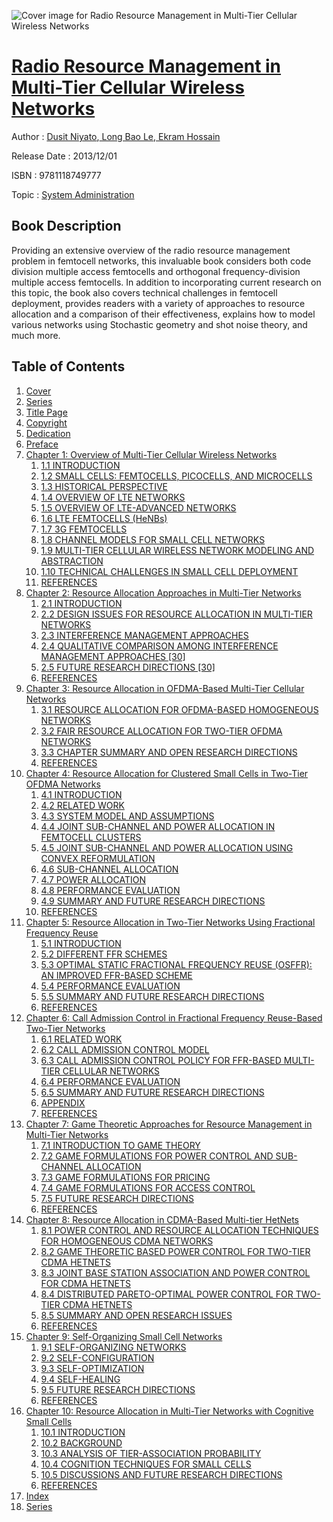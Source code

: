 ![Cover image for Radio Resource Management in Multi-Tier Cellular Wireless Networks](https://imgdetail.ebookreading.net/cover/cover/system_admin/EB9781118749777.jpg)

[Radio Resource Management in Multi-Tier Cellular Wireless Networks](https://ebookreading.net/view/book/Radio+Resource+Management+in+Multi-Tier+Cellular+Wireless+Networks-EB9781118749777_1.html "Radio Resource Management in Multi-Tier Cellular Wireless Networks")
====================================================================================================================

Author : [Dusit Niyato](https://ebookreading.net/search/author/Dusit+Niyato),[ Long Bao Le](https://ebookreading.net/search/author/+Long+Bao+Le),[ Ekram Hossain](https://ebookreading.net/search/author/+Ekram+Hossain)

Release Date : 2013/12/01

ISBN : 9781118749777

Topic : [System Administration](https://ebookreading.net/search/category/system-administration)

Book Description
-----------------

Providing an extensive overview of the radio resource management problem in femtocell networks, this invaluable book considers both code division multiple access femtocells and orthogonal frequency-division multiple access femtocells. In addition to incorporating current research on this topic, the book also covers technical challenges in femtocell deployment, provides readers with a variety of approaches to resource allocation and a comparison of their effectiveness, explains how to model various networks using Stochastic geometry and shot noise theory, and much more.
              
Table of Contents
-----------------

1. [Cover](https://ebookreading.net/view/book/Radio+Resource+Management+in+Multi-Tier+Cellular+Wireless+Networks-EB9781118749777_1.html)
1. [Series](https://ebookreading.net/view/book/Radio+Resource+Management+in+Multi-Tier+Cellular+Wireless+Networks-EB9781118749777_3.html)
1. [Title Page](https://ebookreading.net/view/book/Radio+Resource+Management+in+Multi-Tier+Cellular+Wireless+Networks-EB9781118749777_4.html)
1. [Copyright](https://ebookreading.net/view/book/Radio+Resource+Management+in+Multi-Tier+Cellular+Wireless+Networks-EB9781118749777_5.html)
1. [Dedication](https://ebookreading.net/view/book/Radio+Resource+Management+in+Multi-Tier+Cellular+Wireless+Networks-EB9781118749777_6.html)
1. [Preface](https://ebookreading.net/view/book/Radio+Resource+Management+in+Multi-Tier+Cellular+Wireless+Networks-EB9781118749777_7.html)
1. [Chapter 1: Overview of Multi-Tier Cellular Wireless Networks](https://ebookreading.net/view/book/Radio+Resource+Management+in+Multi-Tier+Cellular+Wireless+Networks-EB9781118749777_8.html)
    1. [1.1 INTRODUCTION](https://ebookreading.net/view/book/Radio+Resource+Management+in+Multi-Tier+Cellular+Wireless+Networks-EB9781118749777_8.html#c01-sec1-0001)
    1. [1.2 SMALL CELLS: FEMTOCELLS, PICOCELLS, AND MICROCELLS](https://ebookreading.net/view/book/Radio+Resource+Management+in+Multi-Tier+Cellular+Wireless+Networks-EB9781118749777_8.html#c01-sec1-0002)
    1. [1.3 HISTORICAL PERSPECTIVE](https://ebookreading.net/view/book/Radio+Resource+Management+in+Multi-Tier+Cellular+Wireless+Networks-EB9781118749777_8.html#c01-sec1-0003)
    1. [1.4 OVERVIEW OF LTE NETWORKS](https://ebookreading.net/view/book/Radio+Resource+Management+in+Multi-Tier+Cellular+Wireless+Networks-EB9781118749777_8.html#c01-sec1-0004)
    1. [1.5 OVERVIEW OF LTE-ADVANCED NETWORKS](https://ebookreading.net/view/book/Radio+Resource+Management+in+Multi-Tier+Cellular+Wireless+Networks-EB9781118749777_8.html#c01-sec1-0010)
    1. [1.6 LTE FEMTOCELLS (HeNBs)](https://ebookreading.net/view/book/Radio+Resource+Management+in+Multi-Tier+Cellular+Wireless+Networks-EB9781118749777_8.html#c01-sec1-0011)
    1. [1.7 3G FEMTOCELLS](https://ebookreading.net/view/book/Radio+Resource+Management+in+Multi-Tier+Cellular+Wireless+Networks-EB9781118749777_8.html#c01-sec1-0015)
    1. [1.8 CHANNEL MODELS FOR SMALL CELL NETWORKS](https://ebookreading.net/view/book/Radio+Resource+Management+in+Multi-Tier+Cellular+Wireless+Networks-EB9781118749777_8.html#c01-sec1-0018)
    1. [1.9 MULTI-TIER CELLULAR WIRELESS NETWORK MODELING AND ABSTRACTION](https://ebookreading.net/view/book/Radio+Resource+Management+in+Multi-Tier+Cellular+Wireless+Networks-EB9781118749777_8.html#c01-sec1-0021)
    1. [1.10 TECHNICAL CHALLENGES IN SMALL CELL DEPLOYMENT](https://ebookreading.net/view/book/Radio+Resource+Management+in+Multi-Tier+Cellular+Wireless+Networks-EB9781118749777_8.html#c01-sec1-0022)
    1. [REFERENCES](https://ebookreading.net/view/book/Radio+Resource+Management+in+Multi-Tier+Cellular+Wireless+Networks-EB9781118749777_8.html#c01-bibl-0001)
1. [Chapter 2: Resource Allocation Approaches in Multi-Tier Networks](https://ebookreading.net/view/book/Radio+Resource+Management+in+Multi-Tier+Cellular+Wireless+Networks-EB9781118749777_9.html)
    1. [2.1 INTRODUCTION](https://ebookreading.net/view/book/Radio+Resource+Management+in+Multi-Tier+Cellular+Wireless+Networks-EB9781118749777_9.html#c02-sec1-0001)
    1. [2.2 DESIGN ISSUES FOR RESOURCE ALLOCATION IN MULTI-TIER NETWORKS](https://ebookreading.net/view/book/Radio+Resource+Management+in+Multi-Tier+Cellular+Wireless+Networks-EB9781118749777_9.html#c02-sec1-0002)
    1. [2.3 INTERFERENCE MANAGEMENT APPROACHES](https://ebookreading.net/view/book/Radio+Resource+Management+in+Multi-Tier+Cellular+Wireless+Networks-EB9781118749777_9.html#c02-sec1-0003)
    1. [2.4 QUALITATIVE COMPARISON AMONG INTERFERENCE MANAGEMENT APPROACHES [30]](https://ebookreading.net/view/book/Radio+Resource+Management+in+Multi-Tier+Cellular+Wireless+Networks-EB9781118749777_9.html#c02-sec1-0012)
    1. [2.5 FUTURE RESEARCH DIRECTIONS [30]](https://ebookreading.net/view/book/Radio+Resource+Management+in+Multi-Tier+Cellular+Wireless+Networks-EB9781118749777_9.html#c02-sec1-0013)
    1. [REFERENCES](https://ebookreading.net/view/book/Radio+Resource+Management+in+Multi-Tier+Cellular+Wireless+Networks-EB9781118749777_9.html#c02-bibl-0001)
1. [Chapter 3: Resource Allocation in OFDMA-Based Multi-Tier Cellular Networks](https://ebookreading.net/view/book/Radio+Resource+Management+in+Multi-Tier+Cellular+Wireless+Networks-EB9781118749777_10.html)
    1. [3.1 RESOURCE ALLOCATION FOR OFDMA-BASED HOMOGENEOUS NETWORKS](https://ebookreading.net/view/book/Radio+Resource+Management+in+Multi-Tier+Cellular+Wireless+Networks-EB9781118749777_10.html#c03-sec1-0001)
    1. [3.2 FAIR RESOURCE ALLOCATION FOR TWO-TIER OFDMA NETWORKS](https://ebookreading.net/view/book/Radio+Resource+Management+in+Multi-Tier+Cellular+Wireless+Networks-EB9781118749777_10.html#c03-sec1-0006)
    1. [3.3 CHAPTER SUMMARY AND OPEN RESEARCH DIRECTIONS](https://ebookreading.net/view/book/Radio+Resource+Management+in+Multi-Tier+Cellular+Wireless+Networks-EB9781118749777_10.html#c03-sec1-0012)
    1. [REFERENCES](https://ebookreading.net/view/book/Radio+Resource+Management+in+Multi-Tier+Cellular+Wireless+Networks-EB9781118749777_10.html#c03-bib-001)
1. [Chapter 4: Resource Allocation for Clustered Small Cells in Two-Tier OFDMA Networks](https://ebookreading.net/view/book/Radio+Resource+Management+in+Multi-Tier+Cellular+Wireless+Networks-EB9781118749777_11.html)
    1. [4.1 INTRODUCTION](https://ebookreading.net/view/book/Radio+Resource+Management+in+Multi-Tier+Cellular+Wireless+Networks-EB9781118749777_11.html#c04-sec1-0001)
    1. [4.2 RELATED WORK](https://ebookreading.net/view/book/Radio+Resource+Management+in+Multi-Tier+Cellular+Wireless+Networks-EB9781118749777_11.html#c04-sec1-0002)
    1. [4.3 SYSTEM MODEL AND ASSUMPTIONS](https://ebookreading.net/view/book/Radio+Resource+Management+in+Multi-Tier+Cellular+Wireless+Networks-EB9781118749777_11.html#c04-sec1-0005)
    1. [4.4 JOINT SUB-CHANNEL AND POWER ALLOCATION IN FEMTOCELL CLUSTERS](https://ebookreading.net/view/book/Radio+Resource+Management+in+Multi-Tier+Cellular+Wireless+Networks-EB9781118749777_11.html#c04-sec1-0006)
    1. [4.5 JOINT SUB-CHANNEL AND POWER ALLOCATION USING CONVEX REFORMULATION](https://ebookreading.net/view/book/Radio+Resource+Management+in+Multi-Tier+Cellular+Wireless+Networks-EB9781118749777_11.html#c04-sec1-0007)
    1. [4.6 SUB-CHANNEL ALLOCATION](https://ebookreading.net/view/book/Radio+Resource+Management+in+Multi-Tier+Cellular+Wireless+Networks-EB9781118749777_11.html#c04-sec1-0008)
    1. [4.7 POWER ALLOCATION](https://ebookreading.net/view/book/Radio+Resource+Management+in+Multi-Tier+Cellular+Wireless+Networks-EB9781118749777_11.html#c04-sec1-0014)
    1. [4.8 PERFORMANCE EVALUATION](https://ebookreading.net/view/book/Radio+Resource+Management+in+Multi-Tier+Cellular+Wireless+Networks-EB9781118749777_11.html#c04-sec1-0015)
    1. [4.9 SUMMARY AND FUTURE RESEARCH DIRECTIONS](https://ebookreading.net/view/book/Radio+Resource+Management+in+Multi-Tier+Cellular+Wireless+Networks-EB9781118749777_11.html#c04-sec1-0018)
    1. [REFERENCES](https://ebookreading.net/view/book/Radio+Resource+Management+in+Multi-Tier+Cellular+Wireless+Networks-EB9781118749777_11.html#c04-bib-001)
1. [Chapter 5: Resource Allocation in Two-Tier Networks Using Fractional Frequency Reuse](https://ebookreading.net/view/book/Radio+Resource+Management+in+Multi-Tier+Cellular+Wireless+Networks-EB9781118749777_12.html)
    1. [5.1 INTRODUCTION](https://ebookreading.net/view/book/Radio+Resource+Management+in+Multi-Tier+Cellular+Wireless+Networks-EB9781118749777_12.html#c05-sec1-0001)
    1. [5.2 DIFFERENT FFR SCHEMES](https://ebookreading.net/view/book/Radio+Resource+Management+in+Multi-Tier+Cellular+Wireless+Networks-EB9781118749777_12.html#c05-sec1-0002)
    1. [5.3 OPTIMAL STATIC FRACTIONAL FREQUENCY REUSE (OSFFR): AN IMPROVED FFR-BASED SCHEME](https://ebookreading.net/view/book/Radio+Resource+Management+in+Multi-Tier+Cellular+Wireless+Networks-EB9781118749777_12.html#c05-sec1-0006)
    1. [5.4 PERFORMANCE EVALUATION](https://ebookreading.net/view/book/Radio+Resource+Management+in+Multi-Tier+Cellular+Wireless+Networks-EB9781118749777_12.html#c05-sec1-0010)
    1. [5.5 SUMMARY AND FUTURE RESEARCH DIRECTIONS](https://ebookreading.net/view/book/Radio+Resource+Management+in+Multi-Tier+Cellular+Wireless+Networks-EB9781118749777_12.html#c05-sec1-0014)
    1. [REFERENCES](https://ebookreading.net/view/book/Radio+Resource+Management+in+Multi-Tier+Cellular+Wireless+Networks-EB9781118749777_12.html#c05-bibl-0006)
1. [Chapter 6: Call Admission Control in Fractional Frequency Reuse-Based Two-Tier Networks](https://ebookreading.net/view/book/Radio+Resource+Management+in+Multi-Tier+Cellular+Wireless+Networks-EB9781118749777_13.html)
    1. [6.1 RELATED WORK](https://ebookreading.net/view/book/Radio+Resource+Management+in+Multi-Tier+Cellular+Wireless+Networks-EB9781118749777_13.html#c06-sec1-0001)
    1. [6.2 CALL ADMISSION CONTROL MODEL](https://ebookreading.net/view/book/Radio+Resource+Management+in+Multi-Tier+Cellular+Wireless+Networks-EB9781118749777_13.html#c06-sec1-0002)
    1. [6.3 CALL ADMISSION CONTROL POLICY FOR FFR-BASED MULTI-TIER CELLULAR NETWORKS](https://ebookreading.net/view/book/Radio+Resource+Management+in+Multi-Tier+Cellular+Wireless+Networks-EB9781118749777_13.html#c06-sec1-0003)
    1. [6.4 PERFORMANCE EVALUATION](https://ebookreading.net/view/book/Radio+Resource+Management+in+Multi-Tier+Cellular+Wireless+Networks-EB9781118749777_13.html#c06-sec1-0006)
    1. [6.5 SUMMARY AND FUTURE RESEARCH DIRECTIONS](https://ebookreading.net/view/book/Radio+Resource+Management+in+Multi-Tier+Cellular+Wireless+Networks-EB9781118749777_13.html#c06-sec1-0010)
    1. [APPENDIX](https://ebookreading.net/view/book/Radio+Resource+Management+in+Multi-Tier+Cellular+Wireless+Networks-EB9781118749777_13.html#c06-sec1-0011)
    1. [REFERENCES](https://ebookreading.net/view/book/Radio+Resource+Management+in+Multi-Tier+Cellular+Wireless+Networks-EB9781118749777_13.html#c06-bibl-0007)
1. [Chapter 7: Game Theoretic Approaches for Resource Management in Multi-Tier Networks](https://ebookreading.net/view/book/Radio+Resource+Management+in+Multi-Tier+Cellular+Wireless+Networks-EB9781118749777_14.html)
    1. [7.1 INTRODUCTION TO GAME THEORY](https://ebookreading.net/view/book/Radio+Resource+Management+in+Multi-Tier+Cellular+Wireless+Networks-EB9781118749777_14.html#c07-sec1-0001)
    1. [7.2 GAME FORMULATIONS FOR POWER CONTROL AND SUB-CHANNEL ALLOCATION](https://ebookreading.net/view/book/Radio+Resource+Management+in+Multi-Tier+Cellular+Wireless+Networks-EB9781118749777_14.html#c07-sec1-0008)
    1. [7.3 GAME FORMULATIONS FOR PRICING](https://ebookreading.net/view/book/Radio+Resource+Management+in+Multi-Tier+Cellular+Wireless+Networks-EB9781118749777_14.html#c07-sec1-0012)
    1. [7.4 GAME FORMULATIONS FOR ACCESS CONTROL](https://ebookreading.net/view/book/Radio+Resource+Management+in+Multi-Tier+Cellular+Wireless+Networks-EB9781118749777_14.html#c07-sec1-0015)
    1. [7.5 FUTURE RESEARCH DIRECTIONS](https://ebookreading.net/view/book/Radio+Resource+Management+in+Multi-Tier+Cellular+Wireless+Networks-EB9781118749777_14.html#c07-sec1-0021)
    1. [REFERENCES](https://ebookreading.net/view/book/Radio+Resource+Management+in+Multi-Tier+Cellular+Wireless+Networks-EB9781118749777_14.html#c07-bibl-0006)
1. [Chapter 8: Resource Allocation in CDMA-Based Multi-tier HetNets](https://ebookreading.net/view/book/Radio+Resource+Management+in+Multi-Tier+Cellular+Wireless+Networks-EB9781118749777_15.html)
    1. [8.1 POWER CONTROL AND RESOURCE ALLOCATION TECHNIQUES FOR HOMOGENEOUS CDMA NETWORKS](https://ebookreading.net/view/book/Radio+Resource+Management+in+Multi-Tier+Cellular+Wireless+Networks-EB9781118749777_15.html#c08-sec1-0001)
    1. [8.2 GAME THEORETIC BASED POWER CONTROL FOR TWO-TIER CDMA HETNETS](https://ebookreading.net/view/book/Radio+Resource+Management+in+Multi-Tier+Cellular+Wireless+Networks-EB9781118749777_15.html#c08-sec1-0005)
    1. [8.3 JOINT BASE STATION ASSOCIATION AND POWER CONTROL FOR CDMA HETNETS](https://ebookreading.net/view/book/Radio+Resource+Management+in+Multi-Tier+Cellular+Wireless+Networks-EB9781118749777_15.html#c08-sec1-0009)
    1. [8.4 DISTRIBUTED PARETO-OPTIMAL POWER CONTROL FOR TWO-TIER CDMA HETNETS](https://ebookreading.net/view/book/Radio+Resource+Management+in+Multi-Tier+Cellular+Wireless+Networks-EB9781118749777_15.html#c08-sec1-0016)
    1. [8.5 SUMMARY AND OPEN RESEARCH ISSUES](https://ebookreading.net/view/book/Radio+Resource+Management+in+Multi-Tier+Cellular+Wireless+Networks-EB9781118749777_15.html#c08-sec1-0020)
    1. [REFERENCES](https://ebookreading.net/view/book/Radio+Resource+Management+in+Multi-Tier+Cellular+Wireless+Networks-EB9781118749777_15.html#c08-bibl-0006)
1. [Chapter 9: Self-Organizing Small Cell Networks](https://ebookreading.net/view/book/Radio+Resource+Management+in+Multi-Tier+Cellular+Wireless+Networks-EB9781118749777_16.html)
    1. [9.1 SELF-ORGANIZING NETWORKS](https://ebookreading.net/view/book/Radio+Resource+Management+in+Multi-Tier+Cellular+Wireless+Networks-EB9781118749777_16.html#c09-sec1-0001)
    1. [9.2 SELF-CONFIGURATION](https://ebookreading.net/view/book/Radio+Resource+Management+in+Multi-Tier+Cellular+Wireless+Networks-EB9781118749777_16.html#c09-sec1-0007)
    1. [9.3 SELF-OPTIMIZATION](https://ebookreading.net/view/book/Radio+Resource+Management+in+Multi-Tier+Cellular+Wireless+Networks-EB9781118749777_16.html#c09-sec1-0012)
    1. [9.4 SELF-HEALING](https://ebookreading.net/view/book/Radio+Resource+Management+in+Multi-Tier+Cellular+Wireless+Networks-EB9781118749777_16.html#c09-sec1-0017)
    1. [9.5 FUTURE RESEARCH DIRECTIONS](https://ebookreading.net/view/book/Radio+Resource+Management+in+Multi-Tier+Cellular+Wireless+Networks-EB9781118749777_16.html#c09-sec1-0020)
    1. [REFERENCES](https://ebookreading.net/view/book/Radio+Resource+Management+in+Multi-Tier+Cellular+Wireless+Networks-EB9781118749777_16.html#c09-bibl-0006)
1. [Chapter 10: Resource Allocation in Multi-Tier Networks with Cognitive Small Cells](https://ebookreading.net/view/book/Radio+Resource+Management+in+Multi-Tier+Cellular+Wireless+Networks-EB9781118749777_17.html)
    1. [10.1 INTRODUCTION](https://ebookreading.net/view/book/Radio+Resource+Management+in+Multi-Tier+Cellular+Wireless+Networks-EB9781118749777_17.html#c10-sec1-0001)
    1. [10.2 BACKGROUND](https://ebookreading.net/view/book/Radio+Resource+Management+in+Multi-Tier+Cellular+Wireless+Networks-EB9781118749777_17.html#c10-sec1-0002)
    1. [10.3 ANALYSIS OF TIER-ASSOCIATION PROBABILITY](https://ebookreading.net/view/book/Radio+Resource+Management+in+Multi-Tier+Cellular+Wireless+Networks-EB9781118749777_17.html#c10-sec1-0003)
    1. [10.4 COGNITION TECHNIQUES FOR SMALL CELLS](https://ebookreading.net/view/book/Radio+Resource+Management+in+Multi-Tier+Cellular+Wireless+Networks-EB9781118749777_17.html#c10-sec1-0007)
    1. [10.5 DISCUSSIONS AND FUTURE RESEARCH DIRECTIONS](https://ebookreading.net/view/book/Radio+Resource+Management+in+Multi-Tier+Cellular+Wireless+Networks-EB9781118749777_17.html#c10-sec1-0008)
    1. [REFERENCES](https://ebookreading.net/view/book/Radio+Resource+Management+in+Multi-Tier+Cellular+Wireless+Networks-EB9781118749777_17.html#c10-bibl-0006)
1. [Index](https://ebookreading.net/view/book/Radio+Resource+Management+in+Multi-Tier+Cellular+Wireless+Networks-EB9781118749777_18.html)
1. [Series](https://ebookreading.net/view/book/Radio+Resource+Management+in+Multi-Tier+Cellular+Wireless+Networks-EB9781118749777_19.html)
